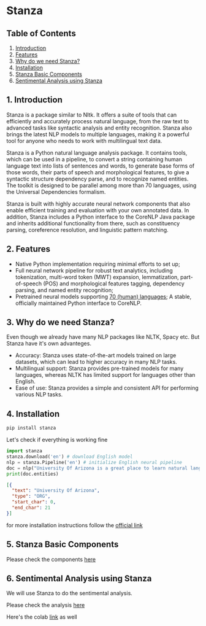 # Stanza

## Table of Contents

1. [Introduction](#Introduction)
2. [Features](#Features)
3. [Why do we need Stanza?](#WhyStanza) 
4. [Installation](#Installation)
5. [Stanza Basic Components](#Stanza_Basic_Components)
6. [Sentimental Analysis using Stanza](#SentimentalAnalysis)

<a name="Introduction"></a>
## 1. Introduction

Stanza is a package similar to Nltk. It offers a suite of tools that can efficiently and accurately process natural language, from the raw text to advanced tasks like syntactic analysis and entity recognition. Stanza also brings the latest NLP models to multiple languages, making it a powerful tool for anyone who needs to work with multilingual text data.

Stanza is a Python natural language analysis package. It contains tools, which can be used in a pipeline, to convert a string containing human language text into lists of sentences and words, to generate base forms of those words, their parts of speech and morphological features, to give a syntactic structure dependency parse, and to recognize named entities. The toolkit is designed to be parallel among more than 70 languages, using the Universal Dependencies formalism.

Stanza is built with highly accurate neural network components that also enable efficient training and evaluation with your own annotated data. 
In addition, Stanza includes a Python interface to the CoreNLP Java package and inherits additional functionality from there, such as constituency parsing, coreference resolution, and linguistic pattern matching.

<a name="Features"></a>
## 2. Features

- Native Python implementation requiring minimal efforts to set up;
- Full neural network pipeline for robust text analytics, including tokenization, multi-word token (MWT) expansion, lemmatization, part-of-speech (POS) and morphological features tagging, dependency parsing, and named entity recognition;
- Pretrained neural models supporting [70 (human) languages](https://stanfordnlp.github.io/stanza/models.html#human-languages-supported-by-stanza);
A stable, officially maintained Python interface to CoreNLP.


<a name="WhyStanza"></a>
## 3. Why do we need Stanza?

Even though we already have many NLP packages like NLTK, Spacy etc. But Stanza have it's own advanteges.

- Accuracy: Stanza uses state-of-the-art models trained on large datasets, which can lead to higher accuracy in many NLP tasks.
- Multilingual support: Stanza provides pre-trained models for many languages, whereas NLTK has limited support for languages other than English.
- Ease of use: Stanza provides a simple and consistent API for performing various NLP tasks.

<a name="Installation"></a>
## 4. Installation

``` bash
pip install stanza
```

Let's check if everything is working fine

```python
import stanza
stanza.download('en') # download English model
nlp = stanza.Pipeline('en') # initialize English neural pipeline
doc = nlp("University Of Arizona is a great place to learn natural language processing") # run annotation over a sentence
print(doc.entities)
```
```json
[{
  "text": "University Of Arizona",
  "type": "ORG",
  "start_char": 0,
  "end_char": 21
}]
```
for more installation instructions follow the [official link](https://stanfordnlp.github.io/stanza/installation_usage.html)


<a name="Stanza_Basic_Components"></a>

## 5. Stanza Basic Components

Please check the components [here](BasicComponents.md)

<a name="SentimentalAnalysis"></a>

## 6. Sentimental Analysis using Stanza

We will use Stanza to do the sentimental analysis. 

Please check the analysis [here](Stanza.md)

Here's the colab [link](https://colab.research.google.com/drive/1J4AgPCGiKrsbd0FXkINUm42e5Rel24Jh?usp=sharing) as well

